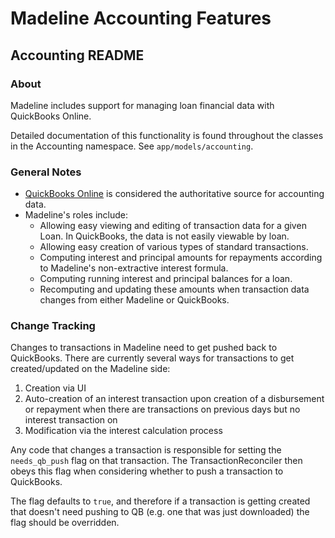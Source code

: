 # Madeline Accounting Features
## Accounting README

### About
Madeline includes support for managing loan financial data with QuickBooks Online.

Detailed documentation of this functionality is found throughout the classes in the Accounting namespace. See `app/models/accounting`.

### General Notes

* [QuickBooks Online](https://developer.intuit.com/docs/00_quickbooks_online/1_get_started/00_get_started) is considered the authoritative source for accounting data.
* Madeline's roles include:
    * Allowing easy viewing and editing of transaction data for a given Loan. In QuickBooks, the data is not easily viewable by loan.
    * Allowing easy creation of various types of standard transactions.
    * Computing interest and principal amounts for repayments according to Madeline's non-extractive interest formula.
    * Computing running interest and principal balances for a loan.
    * Recomputing and updating these amounts when transaction data changes from either Madeline or QuickBooks.

### Change Tracking

Changes to transactions in Madeline need to get pushed back to QuickBooks. There are currently several
ways for transactions to get created/updated on the Madeline side:

1. Creation via UI
2. Auto-creation of an interest transaction upon creation of a disbursement or repayment when there are transactions on previous days but no interest transaction on
3. Modification via the interest calculation process

Any code that changes a transaction is responsible for setting the `needs_qb_push` flag on that transaction.
The TransactionReconciler then obeys this flag when considering whether to push a transaction to QuickBooks.

The flag defaults to `true`, and therefore if a transaction is getting created that doesn't
need pushing to QB (e.g. one that was just downloaded) the flag should be overridden.

